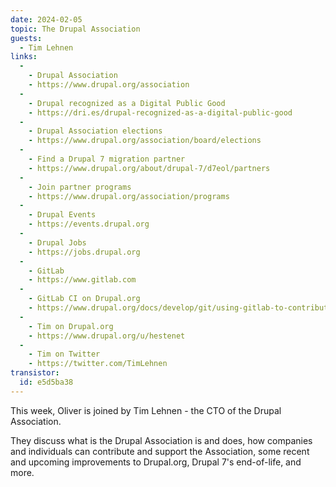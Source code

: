 ```yaml
---
date: 2024-02-05
topic: The Drupal Association
guests:
  - Tim Lehnen
links:
  -
    - Drupal Association
    - https://www.drupal.org/association
  -
    - Drupal recognized as a Digital Public Good
    - https://dri.es/drupal-recognized-as-a-digital-public-good
  -
    - Drupal Association elections
    - https://www.drupal.org/association/board/elections
  -
    - Find a Drupal 7 migration partner
    - https://www.drupal.org/about/drupal-7/d7eol/partners
  -
    - Join partner programs
    - https://www.drupal.org/association/programs
  -
    - Drupal Events
    - https://events.drupal.org
  -
    - Drupal Jobs
    - https://jobs.drupal.org
  -
    - GitLab
    - https://www.gitlab.com
  -
    - GitLab CI on Drupal.org
    - https://www.drupal.org/docs/develop/git/using-gitlab-to-contribute-to-drupal/gitlab-ci
  -
    - Tim on Drupal.org
    - https://www.drupal.org/u/hestenet
  -
    - Tim on Twitter
    - https://twitter.com/TimLehnen
transistor:
  id: e5d5ba38
---
```


This week, Oliver is joined by Tim Lehnen - the CTO of the Drupal Association.

They discuss what is the Drupal Association is and does, how companies and individuals can contribute and support the Association, some recent and upcoming improvements to Drupal.org, Drupal 7's end-of-life, and more.
